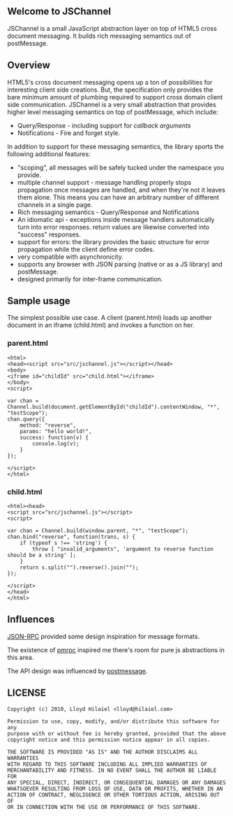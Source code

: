 ## Welcome to JSChannel

JSChannel is a small JavaScript abstraction layer on top of HTML5
cross document messaging.  It builds rich messaging
semantics out of postMessage.

## Overview

HTML5's cross document messaging opens up a ton of possibilities for
interesting client side creations.  But, the specification only
provides the bare minimum amount of plumbing required to support cross
domain client side communication.  JSChannel is a very small
abstraction that provides higher level messaging semantics on top of
postMessage, which include:

  * Query/Response - including support for *callback arguments*
  * Notifications - Fire and forget style.

In addition to support for these messaging semantics, the library sports
the following additional features:

  * "scoping", all messages will be safely tucked under the namespace you
    provide.
  * multiple channel support - message handling properly stops propagation
    once messages are handled, and when they're not it leaves
    them alone.  This means you can have an arbitrary number of different
    channels in a single page.
  * Rich messaging semantics - Query/Response and Notifications
  * An idiomatic api - exceptions inside message handlers automatically
    turn into error responses.  return values are likewise converted into
    "success" responses.
  * support for errors: the library provides the basic structure for error
    propagation while the client define error codes.
  * very compatible with asynchronicity.
  * supports any browser with JSON parsing (native or as a JS library) and
    postMessage.
  * designed primarily for inter-frame communication.

## Sample usage

The simplest possible use case.  A client (parent.html) loads up another
document in an iframe (child.html) and invokes a function on her.

### parent.html

    <html>
    <head><script src="src/jschannel.js"></script></head>
    <body>
    <iframe id="childId" src="child.html"></iframe>
    </body>
    <script>
    
    var chan = Channel.build(document.getElementById("childId").contentWindow, "*", "testScope");
    chan.query({
        method: "reverse",
        params: "hello world!",
        success: function(v) {
            console.log(v);
        }
    });
    
    </script>
    </html>

### child.html

    <html><head>
    <script src="src/jschannel.js"></script>
    <script>
    
    var chan = Channel.build(window.parent, "*", "testScope");
    chan.bind("reverse", function(trans, s) {
        if (typeof s !== 'string') {
            throw [ "invalid_arguments", 'argument to reverse function should be a string' ];
        }
        return s.split("").reverse().join("");
    });
    
    </script>
    </head>
    </html>

## Influences

[JSON-RPC](http://groups.google.com/group/json-rpc/web/json-rpc-2-0)
provided some design inspiration for message formats.

The existence of [pmrpc](http://code.google.com/p/pmrpc/) inspired me there's
room for pure js abstractions in this area.

The API design was influenced by
[postmessage](http://github.com/daepark/postmessage).

## LICENSE

    Copyright (c) 2010, Lloyd Hilaiel <lloyd@hilaiel.com>
    
    Permission to use, copy, modify, and/or distribute this software for any
    purpose with or without fee is hereby granted, provided that the above
    copyright notice and this permission notice appear in all copies.
    
    THE SOFTWARE IS PROVIDED "AS IS" AND THE AUTHOR DISCLAIMS ALL WARRANTIES
    WITH REGARD TO THIS SOFTWARE INCLUDING ALL IMPLIED WARRANTIES OF
    MERCHANTABILITY AND FITNESS. IN NO EVENT SHALL THE AUTHOR BE LIABLE FOR
    ANY SPECIAL, DIRECT, INDIRECT, OR CONSEQUENTIAL DAMAGES OR ANY DAMAGES
    WHATSOEVER RESULTING FROM LOSS OF USE, DATA OR PROFITS, WHETHER IN AN
    ACTION OF CONTRACT, NEGLIGENCE OR OTHER TORTIOUS ACTION, ARISING OUT OF
    OR IN CONNECTION WITH THE USE OR PERFORMANCE OF THIS SOFTWARE.
